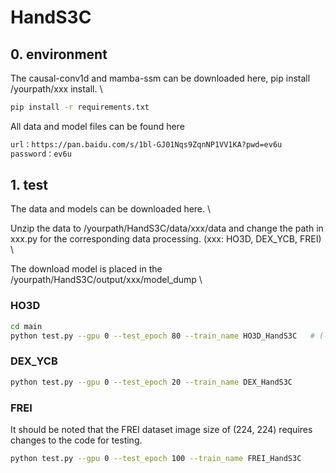 # HandS3C

## 0. environment
The causal-conv1d and mamba-ssm can be downloaded here, pip install /yourpath/xxx install.  \

``` bash
pip install -r requirements.txt
```
All data and model files can be found here 
``` bash
url：https://pan.baidu.com/s/1bl-GJ01Nqs9ZqnNP1VV1KA?pwd=ev6u 
password：ev6u 
```

## 1. test
The data and models can be downloaded here. \

Unzip the data to /yourpath/HandS3C/data/xxx/data and change the path in xxx.py for the corresponding data processing. (xxx: HO3D, DEX_YCB, FREI)  \

The download model is placed in the /yourpath/HandS3C/output/xxx/model_dump    \

### HO3D
``` bash
cd main
python test.py --gpu 0 --test_epoch 80 --train_name HO3D_HandS3C   # (--test_epoch Indicates the number of epochs, --train_name Indicates the name of the folder in output)
```
### DEX_YCB
``` bash
python test.py --gpu 0 --test_epoch 20 --train_name DEX_HandS3C
```
### FREI
It should be noted that the FREI dataset image size of (224, 224) requires changes to the code for testing.
``` bash
python test.py --gpu 0 --test_epoch 100 --train_name FREI_HandS3C
```
